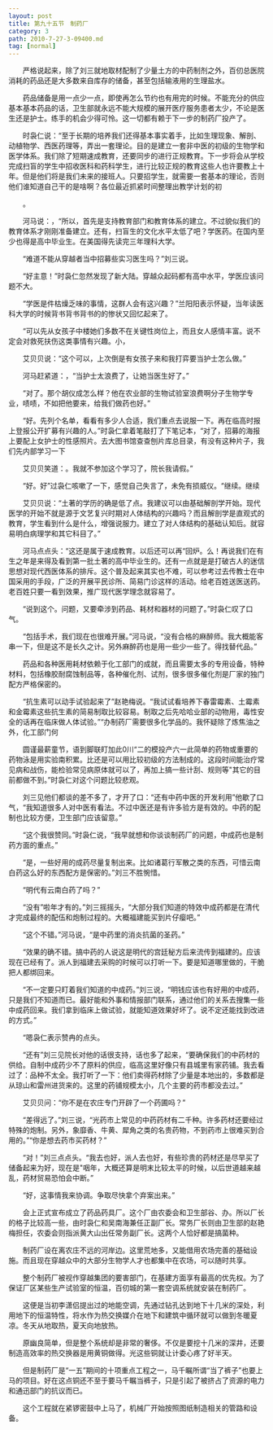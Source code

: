 ```yaml
---
layout: post
title: 第九十五节　制药厂
category: 3
path: 2010-7-27-3-09400.md
tag: [normal]
---
```


　　严格说起来，除了刘三就地取材配制了少量土方的中药制剂之外，百仞总医院消耗的药品还是大多数来自库存的储备，甚至包括输液用的生理盐水。

　　药品储备是用一点少一点，即使再怎么节约也有用完的时候。不能充分的供应基本基本药品的话，卫生部就永远不能大规模的展开医疗服务患者太少，不论是医生还是护士。练手的机会少得可怜。这一切都有赖于下一步的制药厂投产了。

　　时袅仁说：“至于长期的培养我们还得基本事实着手，比如生理现象、解剖、动植物学、西医药理等，弄出一套理论。目的是建立一套非中医的初级的生物学和医学体系。我们除了短期速成教育，还要同步的进行正规教育。下一步将会从学校完成扫盲的学生中招收医科和药科学生，进行比较正规的教育这些人也许要教上十年。但是他们将是我们未来的接班人。只要招学生，就需要一套基本的理论，否则他们谁知道自己干的是啥啊？各位最近抓紧时间整理出教学计划的初

　　。

　　河马说：，“所以，首先是支持教育部门和教育体系的建立。不过貌似我们的教育体系才刚刚准备建立。还有，扫盲生的文化水平太低了吧？学医药。在国内至少也得是高中毕业生。在美国得先读完三年理科大学。

　　“难道不能从穿越者当中招募些实习医生吗？”刘三说。

　　“好主意！”时袅仁忽然发现了新大陆。穿越众起码都有高中水平，学医应该问题不大。

　　“学医是件枯燥乏味的事情，这群人会有这兴趣？”兰阳阳表示怀疑，当年读医科大学的时候背书背书背书的的惨状又回忆起来了。

　　“可以先从女孩子中楼她们多数不在关键性岗位上，而且女人感情丰富。说不定会对救死扶伤这类事情有兴趣。小，

　　艾贝贝说：“这个可以，上次倒是有女孩子来和我打弈要当护士怎么做。”

　　河马赶紧道：，“当护士太浪费了，让她当医生好了。”

　　“对了。那个胡仪成怎么样？他在农业部的生物试验室浪费啊分子生物学专业，啧啧，不如把他要来，给我们做药也好。”

　　“好。先列个名单，看看有多少人合适，我们重点去说服一下。再在临高时报上登报公开扩募有兴趣的人。”时袅仁拿着笔敲打了下笔记本，“对了，招募的海报上要配上女护士的性感照片。去大图书馆查查刨片库总目录，有没有这种片子，我们先内部学习一下

　　艾贝贝笑道：。我就不参加这个学习了，院长我请假。”

　　“好。好”过袅仁咳嗽了一下，感觉自己失言了，未免有损威仪。“继续。继续

　　艾贝贝说：“土著的学历的确是低了点。我建议可以由基础解剖学开始。现代医学的开始不就是源于文艺复兴时期对人体结构的兴趣吗？而且解剖学是直观式的教育，学生看到什么是什么，增强说服力。建立了对人体结构的基础认知后。就容易明白病理学和其它科目了。”

　　河马点点头：“这还是属于速成教育。以后还可以再“回炉。么！再说我们在有生之年是来得及看到第一批土著的高中毕业生的。还有一点就是是打破古人的迷信思想对现代西医体系的排斥。这个普及起来其实也不难，可以参考过去传教士在中国采用的手段，广泛的开展平民诊所、简易门诊这样的活动。给老百姓送医送药。老百姓只要一看到效果，推广现代医学理念就容易了。

　　“说到这个。问题，又要牵涉到药品、耗材和器材的问题了。”时袅仁叹了口气。

　　“包括手术，我们现在也很难开展。”河马说，“没有合格的麻醉师。我大概能客串一下，但是这不是长久之计。另外麻醉药也是用一些少一些了。得找替代品。”

　　药品和各种医用耗材依赖于化工部门的成就，而且需要太多的专用设备，特种材料，包括橡胶耐腐蚀制品等，各种催化剂、试剂，很多很多催化剂是厂家的独门配方严格保密的。

　　“抗生素可以动手试验起来了”赵艳梅说。“我试试看培养下春雷霉素、土霉素和金霉素这些抗生素的简易制取比较容易。制取之后先哈哈业部的动物用，毒性安全的话再在临床做人体试验。”“办制药厂需要很多化学品的。我怀疑除了炼焦油之外，化工部门何

　　圆谨最薪童节，语到脚联盯加此0川“二的模投产六一此简单的药物或重要的药物泳是用实验南积累。比还是可以用比较初级的方法制成的。这段时间能治疗常见病和战伤，能检验常见病原体就可以了，再加上搞一些计刮、规则等"其它的目前都做不到。”时袅仁对这个问题比较悲观。

　　刘三见他们都谈的差不多了，才开了口：“还有中药中医的开发利用”他歇了口气，“我知道很多人对中医有看法。不过中医还是有许多验方是有效的。中药的配制也比较方便，卫生部门应该留意。”

　　“这个我很赞同。”时袅仁说，“我早就想和你谈谈制药厂的问题，中成药也是制药方面的重点。”

　　“是，一些好用的成药尽量复制出来。比如诸葛行军散之类的东西，可惜云南白药这么好的东西配方是保密的。”刘三不胜惋惜。

　　“明代有云南白药了吗？”

　　“没有”啦年才有的。”刘三摇摇头，“大部分我们知道的特效中成药都是在清代才完成最终的配伍和炮制过程的。大概福建能买到片仔瘿吧。”

　　“这个不错。”河马说，“是中药里的消炎抗菌的圣药。”

　　“效果的确不错。搞中药的人说这是明代的宫廷秘方后来流传到福建的。应该现在已经有了。派人到福建去采购的时候可以打听一下。要是知道哪里做的，干脆把人都绑回来。

　　“不一定要只盯着我们知道的中成药。”刘三说，“明钱应该也有好用的中成药，只是我们不知道而已。最好能和外事和情报部门联系，通过他们的关系去搜集一些中成药回来。我们拿到临床上做试验，就能知道效果好坏了。说不定还能找到改进的方式。”

　　“嗯袅仁表示赞冉的点头。

　　“还有”刘三见院长对他的话很支持，话也多了起来，“要确保我们的中药材的供给。自制中成药少不了原料的供应，临高这里好像只有县城里有家药铺。我去看过了：品种不太全。我打听了一下：他们卖得药材除了少量是本地出的，多数都是从琼山和雷州进货来的。这里的药铺规模太小，几个主要的药市都没去过。”

　　艾贝贝问：“你不是在农庄专门开辟了一个药圃吗？”

　　“差得远了。”刘三说，“光药市上常见的中药药材有二千种。许多药材还要经过特殊的炮制。另外，象靡香、牛黄、犀角之类的名贵药物，不到药市上很难买到合用的。”“你是想去药市买药材？”

　　“对！”刘三点点头。“我去也好，派人去也好，有些珍贵的药材还是尽早买了储备起来为好，现在是"咽年，大概还算是明末比较太平的时候，以后世道越来越乱，药材贸易恐怕会中断。”

　　“好，这事情我来协调。争取尽快拿个弃案出来。”

　　会上正式宣布成立了药品药具厂。这个厂由农委会和卫生部谷、办。所以厂长的格子比较高一些，由时袅仁和吴南海兼任正副厂长。常务厂长则由卫生部的赵艳梅担任，农委会则指派黄大山出任常务副厂长。这两个人恰好都是搞菌种。

　　制药厂设在离农庄不远的河岸边。这里荒地多，又能借用农场完善的基础设施。而且现在穿越众中的大部分生物学人才也都集中在农场，可以随时共享。

　　整个制药厂被视作穿越集团的要害部门，在基建方面享有最高的优先权。为了保证厂区某些生产试验室的恒温，百仞城的第一套空调系统就安装在制药厂。

　　这便是当初李潇侣提出过的地能空调，先通过钻孔达到地下十几米的深处，利用地下的恒温特性，将水作为热交换媒介在地下和建筑中循环就可以做到冬暖夏凉。冬天从地取热，夏天向地放热。

　　原幽良简单，但是整个系统却是非常的奢侈。不仅是要挖十几米的深井，还要制造高效率的热交换器是用黄铜做得。光这些铜就让计委心疼了好半天。

　　但是制药厂是“一五”期间的十项重点工程之一，马千瞩所谓“当了裤子”也要上马的项目。好在这点铜还不至于要马千瞩当裤子，只是引起了被挤占了资源的电力和通迅部门的抗议而已。

　　这个工程就在紧锣密鼓中上马了，机械厂开始按照图纸制造相关的管路和设备。